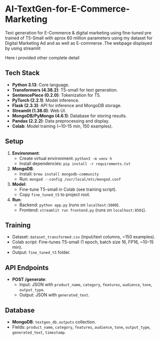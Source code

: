 # AI-TextGen-for-E-Commerce-Marketing
Text generation for E-Commerce &amp; digital marketing using fine-tuned pre trained of T5-Small with aprox 60 million parameters using my dataset for Digital Marketing Ad and as well as E-commerse .The webpage displayed by using streamlit 

Here i provided other complete detail 

## Tech Stack
- **Python 3.13**: Core language.
- **Transformers (4.38.2)**: T5-small for text generation.
- **SentencePiece (0.2.0)**: Tokenization for T5.
- **PyTorch (2.2.1)**: Model inference.
- **Flask (2.3.3)**: API for inference and MongoDB storage.
- **Streamlit (1.38.0)**: Web UI.
- **MongoDB/PyMongo (4.6.1)**: Database for storing results.
- **Pandas (2.2.2)**: Data preprocessing and display.
- **Colab**: Model training (~10–15 min, 150 examples).

## Setup
1. **Environment**:
   - Create virtual environment: `python3 -m venv h`
   - Install dependencies: `pip install -r requirements.txt`
2. **MongoDB**:
   - Install: `brew install mongodb-community`
   - Run: `mongod --config /usr/local/etc/mongod.conf`
3. **Model**:
   - Fine-tune T5-small in Colab (see training script).
   - Copy `fine_tuned_t5` to project root.
4. **Run**:
   - Backend: `python app.py` (runs on `localhost:5000`).
   - Frontend: `streamlit run frontend.py` (runs on `localhost:8501`).

## Training
- Dataset: `dataset_transformed.csv` (input/text columns, ~150 examples).
- Colab script: Fine-tunes T5-small (1 epoch, batch size 16, FP16, ~10–15 min).
- Output: `fine_tuned_t5` folder.

## API Endpoints
- **POST /generate**:
  - Input: JSON with `product_name`, `category`, `features`, `audience`, `tone`, `output_type`.
  - Output: JSON with `generated_text`.

## Database
- **MongoDB**: `textgen_db.outputs` collection.
- Fields: `product_name`, `category`, `features`, `audience`, `tone`, `output_type`, `generated_text`, `timestamp`.

